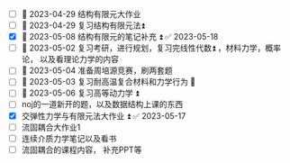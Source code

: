 - [ ] 🛫 2023-04-29 结构有限元大作业
- [ ] 🛫 2023-04-29 复习结构有限元法⏫ 
- [x] 🛫 2023-05-08 结构有限元的笔记补充 ⏫ ✅ 2023-05-18
- [ ] 🛫 2023-05-02 复习考研，进行规划，复习完线性代数⏫ ，材料力学，概率论， 以及看理论力学的内容
- [ ] 🛫 2023-05-04 准备周培源竞赛，刷两套题 
- [ ] 🛫 2023-05-03 复习耐高温复合材料和力学行为 🔽 
- [ ] 🛫 2023-05-06 复习高等动力学 ⏫ 
- [ ] noj的一道新开的题，以及数据结构上课的东西 
- [x] 交弹性力学与有限元法大作业 ⏫ ✅ 2023-05-17
- [ ] 流固耦合大作业1
- [ ] 连续介质力学笔记以及看书 
- [ ] 流固耦合的课程内容， 补充PPT等 
